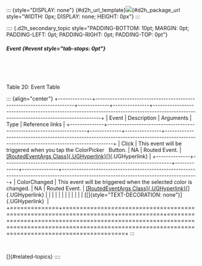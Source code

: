 ::: {style="DISPLAY: none"}
[](ms-xhelp:///?Id=d2h_url_template){#d2h_url_template}![](!package_url!){#d2h_package_url style="WIDTH: 0px; DISPLAY: none; HEIGHT: 0px"}
:::

:::: {.d2h_secondary_topic style="PADDING-BOTTOM: 10pt; MARGIN: 0pt; PADDING-LEFT: 0pt; PADDING-RIGHT: 0pt; PADDING-TOP: 0pt"}
##### Event {#event style="tab-stops: 0pt"}

 

 

Table 20: Event Table

::: {align="center"}
+--------------+---------------------------------------------------------------------+-------------+---------------+--------------------------------------------------------------------------------------------------------------------------------------+
| Event        | Description                                                         | Arguments   | Type          | Reference links                                                                                                                      |
+--------------+---------------------------------------------------------------------+-------------+---------------+--------------------------------------------------------------------------------------------------------------------------------------+
| Click        | This event will be triggered when you tap the ColorPicker   Button. | NA          | Routed Event. | [[RoutedEventArgs Class]{.UGHyperlink}](http://msdn.microsoft.com/en-us/library/system.windows.routedeventargs.aspx)[]{.UGHyperlink} |
+--------------+---------------------------------------------------------------------+-------------+---------------+--------------------------------------------------------------------------------------------------------------------------------------+
| ColorChanged | This event will be triggered when the selected color is changed.    | NA          | Routed Event. | [[RoutedEventArgs Class]{.UGHyperlink}](http://msdn.microsoft.com/en-us/library/system.windows.routedeventargs.aspx)[]{.UGHyperlink} |
|              |                                                                     |             |               |                                                                                                                                      |
|              |                                                                     |             |               | [[]{style="TEXT-DECORATION: none"}]{.UGHyperlink}                                                                                    |
+==============+=====================================================================+=============+===============+======================================================================================================================================+
:::

 

[]{#related-topics}
::::

